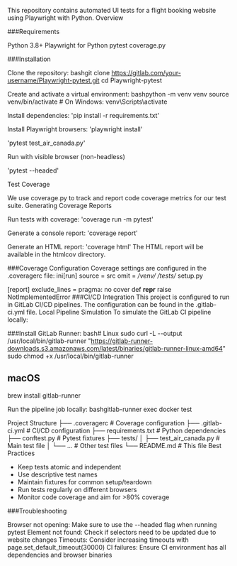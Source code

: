 This repository contains automated UI tests for a flight booking website using Playwright with Python.
Overview

###Requirements

Python 3.8+
Playwright for Python
pytest
coverage.py

###Installation

Clone the repository:
bashgit clone https://gitlab.com/your-username/Playwright-pytest.git
cd Playwright-pytest

Create and activate a virtual environment:
bashpython -m venv venv
source venv/bin/activate  # On Windows: venv\Scripts\activate

Install dependencies:
'pip install -r requirements.txt'

Install Playwright browsers:
'playwright install'

'pytest test_air_canada.py'

Run with visible browser (non-headless)

'pytest --headed'

Test Coverage

We use coverage.py to track and report code coverage metrics for our test suite.
Generating Coverage Reports

Run tests with coverage:
'coverage run -m pytest'

Generate a console report:
'coverage report'

Generate an HTML report:
'coverage html'
The HTML report will be available in the htmlcov directory.

###Coverage Configuration
Coverage settings are configured in the .coveragerc file:
ini[run]
source = src
omit = 
    */venv/*
    */tests/*
    setup.py

[report]
exclude_lines =
    pragma: no cover
    def __repr__
    raise NotImplementedError
###CI/CD Integration
This project is configured to run in GitLab CI/CD pipelines. The configuration can be found in the .gitlab-ci.yml file.
Local Pipeline Simulation
To simulate the GitLab CI pipeline locally:

###Install GitLab Runner:
bash# Linux
sudo curl -L --output /usr/local/bin/gitlab-runner "https://gitlab-runner-downloads.s3.amazonaws.com/latest/binaries/gitlab-runner-linux-amd64"
sudo chmod +x /usr/local/bin/gitlab-runner

## macOS
brew install gitlab-runner

Run the pipeline job locally:
bashgitlab-runner exec docker test


Project Structure
├── .coveragerc             # Coverage configuration
├── .gitlab-ci.yml          # CI/CD configuration
├── requirements.txt        # Python dependencies
├── conftest.py             # Pytest fixtures
├── tests/
│   ├── test_air_canada.py  # Main test file
│   └── ...                 # Other test files
└── README.md               # This file
Best Practices

- Keep tests atomic and independent
- Use descriptive test names
- Maintain fixtures for common setup/teardown
- Run tests regularly on different browsers
- Monitor code coverage and aim for >80% coverage

###Troubleshooting

Browser not opening: Make sure to use the --headed flag when running pytest
Element not found: Check if selectors need to be updated due to website changes
Timeouts: Consider increasing timeouts with page.set_default_timeout(30000)
CI failures: Ensure CI environment has all dependencies and browser binaries
